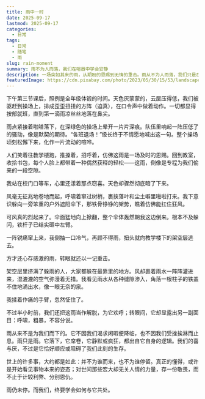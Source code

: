 ```yaml
---
title: 雨中一时
date: 2025-09-17
lastmod: 2025-09-17
categories:
  - 日常
tags:
  - 日常
  - 随笔
  - 雨
slug: rain-moment
summary: 雨不为人而落，我们在喧嚣中学会安静
description: 一场突如其来的雨，从期盼的恩赐到无情的重击。雨从不为人而落，我们只是在它的喧嚣中学会了安静，学会与这漠然的世界共处。
featuredImage: https://cdn.pixabay.com/photo/2023/05/30/15/53/landscape-8029037_960_720.jpg
---
```



下午第三节课后，照例是全年级体锻的时间。天色灰蒙蒙的，云层压得低，我们被驱赶到操场上，排成歪歪扭扭的方阵（迫真），在口令声中做着动作。一切都显得按部就班，直到第一滴雨凉丝丝地落在鼻尖。

雨点紧接着啪嗒落下，在深绿色的操场上晕开一片片深痕。队伍里响起一阵压低了的骚动，像是默契的期待。“各班退场！”级长终于不情愿地喊出这一句。整个操场顷刻松懈下来，化作一片流动的喧哗。

人们笑着往教学楼跑，推搡着，招呼着，仿佛这雨是一场及时的恩赐。回到教室，收拾书包，每个人脸上都带着一种偶然获释的轻松——这雨，倒像是专程为我们偷来的一段空隙。

我站在校门口等车，心里还漾着那点窃喜。天色却骤然彻底暗了下来。

风毫无征兆地卷地而起，呼啸着窜过树梢，裹挟落叶和尘土噼里啪啦打来。我下意识躲向一旁笨重的户外遮阳伞下，那铁骨铮铮的架势，瞧着仿佛能扛住狂风。

可风真的烈起来了。伞面猛地向上掀翻，整个伞体轰然朝我这边倒来。根本不及躲闪，铁杆子已结实砸中左臂。

一阵锐痛窜上来，我倒抽一口冷气，再顾不得雨，扭头就向教学楼下的架空层逃去。

方才还心存感激的雨，转眼就还以一记重击。

架空层里挤满了躲雨的人，大家都躲在最靠里的地方。风却裹着雨水一阵阵灌进来，湿漉漉的空气弥漫着无措。我看见雨水从各种缝隙渗入，角落一根柱子的铁盖不住地涌出水，像一眼无奈的泉。

我揉着作痛的手臂，忽然怔住了。

不过半小时前，我们还把这雨当作解脱，为它欢呼；转眼间，它却显露出另一副面目：呼啸，粗暴，不容分说。

雨从来不是为我们而下的。它不因我们渴求闲暇便降临，也不因我们受挫挨淋而止息。雨只是雨。它落下，它席卷，它静默或疯狂，都出自它自身的逻辑。我们的喜与厌，不过是它恰好顺应或阻碍了我们此刻的生存。

世上的许多事，大约都是如此：并不为谁而来，也不为谁停留。真正的懂得，或许是开始看见事物本来的姿态；对世间那些宏大却无关人情的力量，存一份敬畏，而不止于计较利弊、分别恩仇。

雨仍未停。而我们，终要学会如何与它共处。